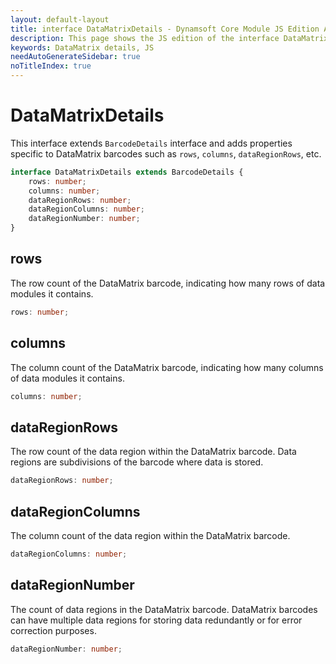```yaml
---
layout: default-layout
title: interface DataMatrixDetails - Dynamsoft Core Module JS Edition API Reference
description: This page shows the JS edition of the interface DataMatrixDetails in Dynamsoft DBR Module.
keywords: DataMatrix details, JS
needAutoGenerateSidebar: true
noTitleIndex: true
---
```


# DataMatrixDetails

This interface extends `BarcodeDetails` interface and adds properties specific to DataMatrix barcodes such as `rows`, `columns`, `dataRegionRows`, etc.

```typescript
interface DataMatrixDetails extends BarcodeDetails {
    rows: number;
    columns: number;
    dataRegionRows: number;
    dataRegionColumns: number;
    dataRegionNumber: number;
}
```
<!-- 
| Properties                              | Type     |
| --------------------------------------- | -------- |
| [rows](#rows)                           | *number* |
| [columns](#columns)                     | *number* |
| [dataRegionRows](#dataregionrows)       | *number* |
| [dataRegionColumns](#dataregioncolumns) | *number* |
| [dataRegionNumber](#dataregionnumber)   | *number* | -->

## rows

The row count of the DataMatrix barcode, indicating how many rows of data modules it contains.

```typescript
rows: number;
```

## columns

The column count of the DataMatrix barcode, indicating how many columns of data modules it contains.

```typescript
columns: number;
```

## dataRegionRows

The row count of the data region within the DataMatrix barcode. Data regions are subdivisions of the barcode where data is stored.

```typescript
dataRegionRows: number;
```

## dataRegionColumns

The column count of the data region within the DataMatrix barcode.

```typescript
dataRegionColumns: number;
```

## dataRegionNumber

The count of data regions in the DataMatrix barcode. DataMatrix barcodes can have multiple data regions for storing data redundantly or for error correction purposes.

```typescript
dataRegionNumber: number;
```